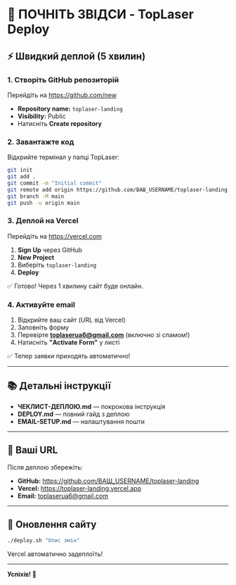 # 🚀 ПОЧНІТЬ ЗВІДСИ - TopLaser Deploy

## ⚡ Швидкий деплой (5 хвилин)

### 1. Створіть GitHub репозиторій

Перейдіть на https://github.com/new

- **Repository name:** `toplaser-landing`
- **Visibility:** Public
- Натисніть **Create repository**

### 2. Завантажте код

Відкрийте термінал у папці TopLaser:

```bash
git init
git add .
git commit -m "Initial commit"
git remote add origin https://github.com/ВАШ_USERNAME/toplaser-landing.git
git branch -M main
git push -u origin main
```

### 3. Деплой на Vercel

Перейдіть на https://vercel.com

1. **Sign Up** через GitHub
2. **New Project**
3. Виберіть `toplaser-landing`
4. **Deploy**

✅ Готово! Через 1 хвилину сайт буде онлайн.

### 4. Активуйте email

1. Відкрийте ваш сайт (URL від Vercel)
2. Заповніть форму
3. Перевірте **toplaserua6@gmail.com** (включно зі спамом!)
4. Натисніть **"Activate Form"** у листі

✅ Тепер заявки приходять автоматично!

---

## 📚 Детальні інструкції

- **ЧЕКЛИСТ-ДЕПЛОЮ.md** — покрокова інструкція
- **DEPLOY.md** — повний гайд з деплою
- **EMAIL-SETUP.md** — налаштування пошти

---

## 🎯 Ваші URL

Після деплою збережіть:

- **GitHub:** https://github.com/ВАШ_USERNAME/toplaser-landing
- **Vercel:** https://toplaser-landing.vercel.app
- **Email:** toplaserua6@gmail.com

---

## 🔄 Оновлення сайту

```bash
./deploy.sh "Опис змін"
```

Vercel автоматично задеплоїть!

---

**Успіхів! 🚀**
